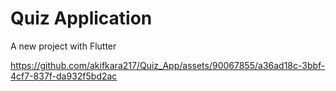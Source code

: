 # Quiz Application

A new project with Flutter


https://github.com/akifkara217/Quiz_App/assets/90067855/a36ad18c-3bbf-4cf7-837f-da932f5bd2ac

